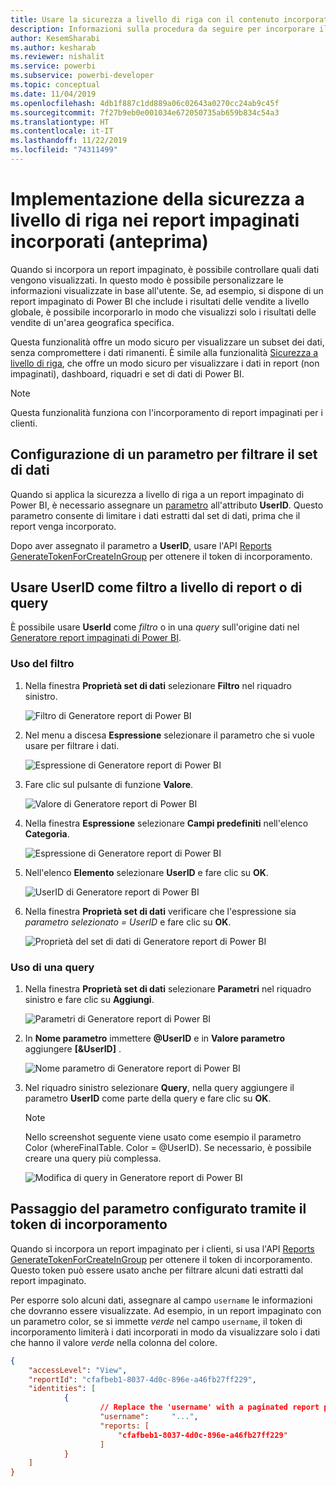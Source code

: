 ```yaml
---
title: Usare la sicurezza a livello di riga con il contenuto incorporato di Power BI
description: Informazioni sulla procedura da seguire per incorporare il contenuto di Power BI all'interno dell'applicazione.
author: KesemSharabi
ms.author: kesharab
ms.reviewer: nishalit
ms.service: powerbi
ms.subservice: powerbi-developer
ms.topic: conceptual
ms.date: 11/04/2019
ms.openlocfilehash: 4db1f887c1dd889a06c02643a0270cc24ab9c45f
ms.sourcegitcommit: 7f27b9eb0e001034e672050735ab659b834c54a3
ms.translationtype: HT
ms.contentlocale: it-IT
ms.lasthandoff: 11/22/2019
ms.locfileid: "74311499"
---
```

# <a name="implementing-row-level-security-in-embedded-paginated-reports-preview"></a>Implementazione della sicurezza a livello di riga nei report impaginati incorporati (anteprima)

Quando si incorpora un report impaginato, è possibile controllare quali dati vengono visualizzati. In questo modo è possibile personalizzare le informazioni visualizzate in base all'utente. Se, ad esempio, si dispone di un report impaginato di Power BI che include i risultati delle vendite a livello globale, è possibile incorporarlo in modo che visualizzi solo i risultati delle vendite di un'area geografica specifica.

Questa funzionalità offre un modo sicuro per visualizzare un subset dei dati, senza compromettere i dati rimanenti. È simile alla funzionalità [Sicurezza a livello di riga](embedded-row-level-security.md), che offre un modo sicuro per visualizzare i dati in report (non impaginati), dashboard, riquadri e set di dati di Power BI.  

> [!Note]
> Questa funzionalità funziona con l'incorporamento di report impaginati per i clienti.

## <a name="configuring-a-parameter-to-filter-the-dataset"></a>Configurazione di un parametro per filtrare il set di dati

Quando si applica la sicurezza a livello di riga a un report impaginato di Power BI, è necessario assegnare un [parametro](../report-builder-parameters.md) all'attributo **UserID**. Questo parametro consente di limitare i dati estratti dal set di dati, prima che il report venga incorporato.

Dopo aver assegnato il parametro a **UserID**, usare l'API [Reports GenerateTokenForCreateInGroup](https://docs.microsoft.com/rest/api/power-bi/embedtoken/reports_generatetokenforcreateingroup) per ottenere il token di incorporamento.

## <a name="use-userid-as-a-filter-at-report-or-query-level"></a>Usare UserID come filtro a livello di report o di query

È possibile usare **UserId** come *filtro* o in una *query* sull'origine dati nel [Generatore report impaginati di Power BI](../report-builder-power-bi.md).

### <a name="using-the-filter"></a>Uso del filtro

1. Nella finestra **Proprietà set di dati** selezionare **Filtro** nel riquadro sinistro.

    ![Filtro di Generatore report di Power BI](media/embedded-paginated-reports-secure-data/filter.png)

2. Nel menu a discesa **Espressione** selezionare il parametro che si vuole usare per filtrare i dati.

     ![Espressione di Generatore report di Power BI](media/embedded-paginated-reports-secure-data/expression.png)

3. Fare clic sul pulsante di funzione **Valore**. 

    ![Valore di Generatore report di Power BI](media/embedded-paginated-reports-secure-data/function.png)

4. Nella finestra **Espressione** selezionare **Campi predefiniti** nell'elenco **Categoria**.

    ![Espressione di Generatore report di Power BI](media/embedded-paginated-reports-secure-data/built-in-fields.png)

5. Nell'elenco **Elemento** selezionare **UserID** e fare clic su **OK**.

    ![UserID di Generatore report di Power BI](media/embedded-paginated-reports-secure-data/userid.png)

6. Nella finestra **Proprietà set di dati** verificare che l'espressione sia *parametro selezionato = UserID* e fare clic su **OK**.

    ![Proprietà del set di dati di Generatore report di Power BI](media/embedded-paginated-reports-secure-data/verify.png)

### <a name="using-a-query"></a>Uso di una query

1. Nella finestra **Proprietà set di dati** selezionare **Parametri** nel riquadro sinistro e fare clic su **Aggiungi**.

    ![Parametri di Generatore report di Power BI](media/embedded-paginated-reports-secure-data/parameters.png)

2. In **Nome parametro** immettere **\@UserID** e in **Valore parametro** aggiungere **[&UserID]** .

    ![Nome parametro di Generatore report di Power BI](media/embedded-paginated-reports-secure-data/parameter-name.png) 

3. Nel riquadro sinistro selezionare **Query**, nella query aggiungere il parametro **UserID** come parte della query e fare clic su **OK**.
    > [!NOTE]
    > Nello screenshot seguente viene usato come esempio il parametro Color (whereFinalTable. Color = @UserID). Se necessario, è possibile creare una query più complessa.

    ![Modifica di query in Generatore report di Power BI](media/embedded-paginated-reports-secure-data/query-edit.png)

## <a name="passing-the-configured-parameter-using-the-embed-token"></a>Passaggio del parametro configurato tramite il token di incorporamento

Quando si incorpora un report impaginato per i clienti, si usa l'API [Reports GenerateTokenForCreateInGroup](https://docs.microsoft.com/rest/api/power-bi/embedtoken/reports_generatetokenforcreateingroup) per ottenere il token di incorporamento. Questo token può essere usato anche per filtrare alcuni dati estratti dal report impaginato.

Per esporre solo alcuni dati, assegnare al campo `username` le informazioni che dovranno essere visualizzate. Ad esempio, in un report impaginato con un parametro color, se si immette *verde* nel campo `username`, il token di incorporamento limiterà i dati incorporati in modo da visualizzare solo i dati che hanno il valore *verde* nella colonna del colore.

```JSON
{
    "accessLevel": "View",
    "reportId": "cfafbeb1-8037-4d0c-896e-a46fb27ff229",
    "identities": [
            {
                    // Replace the 'username' with a paginated report parameter
                    "username":     "...",
                    "reports: [
                        "cfafbeb1-8037-4d0c-896e-a46fb27ff229"
                    ]
            }
    ]
}
```
